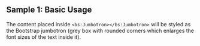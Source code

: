 ## Sample 1: Basic Usage

The content placed inside `<bs:Jumbotron></bs:Jumbotron>` will be styled as the Bootstrap jumbotron (grey box with rounded corners which enlarges the font sizes of the text inside it).